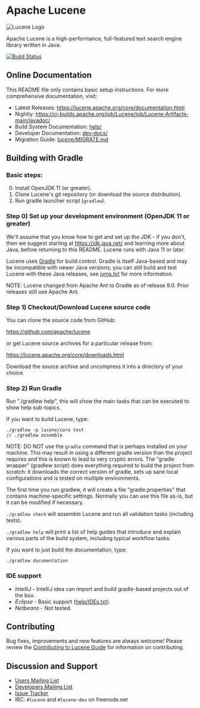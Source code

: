 <!--
    Licensed to the Apache Software Foundation (ASF) under one or more
    contributor license agreements.  See the NOTICE file distributed with
    this work for additional information regarding copyright ownership.
    The ASF licenses this file to You under the Apache License, Version 2.0
    the "License"); you may not use this file except in compliance with
    the License.  You may obtain a copy of the License at

        http://www.apache.org/licenses/LICENSE-2.0

    Unless required by applicable law or agreed to in writing, software
    distributed under the License is distributed on an "AS IS" BASIS,
    WITHOUT WARRANTIES OR CONDITIONS OF ANY KIND, either express or implied.
    See the License for the specific language governing permissions and
    limitations under the License.
 -->

# Apache Lucene

![Lucene Logo](https://lucene.apache.org/theme/images/lucene/lucene_logo_green_300.png?v=0e493d7a)

Apache Lucene is a high-performance, full-featured text search engine library
written in Java.

[![Build Status](https://ci-builds.apache.org/job/Lucene/job/Lucene-Artifacts-main/badge/icon?subject=Lucene)](https://ci-builds.apache.org/job/Lucene/job/Lucene-Artifacts-main/)

## Online Documentation

This README file only contains basic setup instructions. For more
comprehensive documentation, visit:

- Latest Releases: <https://lucene.apache.org/core/documentation.html>
- Nightly: <https://ci-builds.apache.org/job/Lucene/job/Lucene-Artifacts-main/javadoc/>
- Build System Documentation: [help/](./help/)
- Developer Documentation: [dev-docs/](./dev-docs/)
- Migration Guide: [lucene/MIGRATE.md](./lucene/MIGRATE.md)

## Building with Gradle

### Basic steps:

0. Install OpenJDK 11 (or greater).
1. Clone Lucene's git repository (or download the source distribution).
2. Run gradle launcher script (`gradlew`).

### Step 0) Set up your development environment (OpenJDK 11 or greater)

We'll assume that you know how to get and set up the JDK - if you
don't, then we suggest starting at https://jdk.java.net/ and learning
more about Java, before returning to this README. Lucene runs with
Java 11 or later.

Lucene uses [Gradle](https://gradle.org/) for build control. Gradle is itself Java-based
and may be incompatible with newer Java versions; you can still build and test
Lucene with these Java releases, see [jvms.txt](./help/jvms.txt) for more information.

NOTE: Lucene changed from Apache Ant to Gradle as of release 9.0. Prior releases
still use Apache Ant.

### Step 1) Checkout/Download Lucene source code

You can clone the source code from GitHub:

https://github.com/apache/lucene

or get Lucene source archives for a particular release from:

https://lucene.apache.org/core/downloads.html

Download the source archive and uncompress it into a directory of your choice.

### Step 2) Run Gradle

Run "./gradlew help", this will show the main tasks that can be executed to
show help sub-topics.

If you want to build Lucene, type:

```
./gradlew -p lucene/core test
// ./gradlew assemble
```

NOTE: DO NOT use the `gradle` command that is perhaps installed on your machine. This may
result in using a different gradle version than the project requires and this is known
to lead to very cryptic errors. The "gradle wrapper" (gradlew script) does everything
required to build the project from scratch: it downloads the correct version of gradle,
sets up sane local configurations and is tested on multiple environments.

The first time you run gradlew, it will create a file "gradle.properties" that
contains machine-specific settings. Normally you can use this file as-is, but it
can be modified if necessary.

`./gradlew check` will assemble Lucene and run all validation
tasks (including tests).

`./gradlew help` will print a list of help guides that introduce and explain
various parts of the build system, including typical workflow tasks.

If you want to just build the documentation, type:

```
./gradlew documentation
```

### IDE support

- _IntelliJ_ - IntelliJ idea can import and build gradle-based projects out of the box.
- _Eclipse_ - Basic support ([help/IDEs.txt](https://github.com/apache/lucene/blob/main/help/IDEs.txt#L7)).
- _Netbeans_ - Not tested.

## Contributing

Bug fixes, improvements and new features are always welcome!
Please review the [Contributing to Lucene
Guide](https://cwiki.apache.org/confluence/display/lucene/HowToContribute) for information on
contributing.

## Discussion and Support

- [Users Mailing List](https://lucene.apache.org/core/discussion.html#java-user-list-java-userluceneapacheorg)
- [Developers Mailing List](https://lucene.apache.org/core/discussion.html#developer-lists)
- [Issue Tracker](https://issues.apache.org/jira/browse/LUCENE)
- IRC: `#lucene` and `#lucene-dev` on freenode.net
